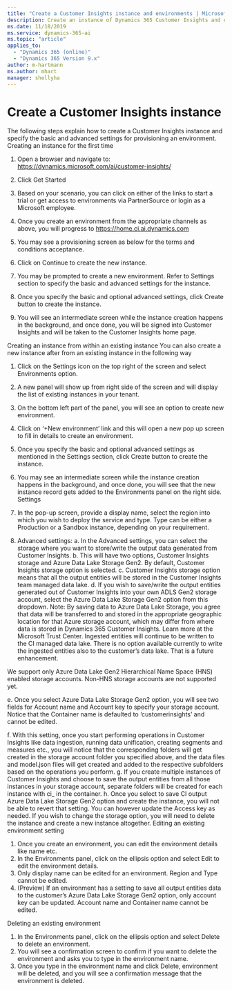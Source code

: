 ```yaml
---
title: "Create a Customer Insights instance and environments | Microsoft Docs"
description: Create an instance of Dynamics 365 Customer Insights and environments in existing instances.
ms.date: 11/18/2019
ms.service: dynamics-365-ai
ms.topic: "article"
applies_to: 
  - "Dynamics 365 (online)"
  - "Dynamics 365 Version 9.x"
author: m-hartmann
ms.author: mhart
manager: shellyha
---
```


# Create a Customer Insights instance

The following steps explain how to create a Customer Insights instance and specify the basic and advanced settings for provisioning an environment.
Creating an instance for the first time
1.	Open a browser and navigate to: https://dynamics.microsoft.com/ai/customer-insights/
2.	Click Get Started
3.	Based on your scenario, you can click on either of the links to start a trial or get access to environments via PartnerSource or login as a Microsoft employee.
 

4.	Once you create an environment from the appropriate channels as above, you will progress to https://home.ci.ai.dynamics.com
5.	You may see a provisioning screen as below for the terms and conditions acceptance.
 

6.	Click on Continue to create the new instance. 
7.	You may be prompted to create a new environment. Refer to Settings section to specify the basic and advanced settings for the instance.
8.	Once you specify the basic and optional advanced settings, click Create button to create the instance.
9.	You will see an intermediate screen while the instance creation happens in the background, and once done, you will be signed into Customer Insights and will be taken to the Customer Insights home page.

Creating an instance from within an existing instance
You can also create a new instance after from an existing instance in the following way
1.	Click on the Settings icon on the top right of the screen and select Environments option.
2.	A new panel will show up from right side of the screen and will display the list of existing instances in your tenant.
3.	On the bottom left part of the panel, you will see an option to create new environment.
4.	Click on ‘+New environment’ link and this will open a new pop up screen to fill in details to create an environment.
5.	Once you specify the basic and optional advanced settings as mentioned in the Settings section, click Create button to create the instance.
6.	You may see an intermediate screen while the instance creation happens in the background, and once done, you will see that the new instance record gets added to the Environments panel on the right side.
Settings

1.	In the pop-up screen, provide a display name, select the region into which you wish to deploy the service and type. Type can be either a Production or a Sandbox instance, depending on your requirement.
 
2.	Advanced settings:
a.	In the Advanced settings, you can select the storage where you want to store/write the output data generated from Customer Insights. 
b.	This will have two options, Customer Insights storage and Azure Data Lake Storage Gen2. By default, Customer Insights storage option is selected.
c.	Customer Insights storage option means that all the output entities will be stored in the Customer Insights team managed data lake.
d.	If you wish to save/write the output entities generated out of Customer Insights into your own ADLS Gen2 storage account, select the Azure Data Lake Storage Gen2 option from this dropdown.
Note:
By saving data to Azure Data Lake Storage, you agree that data will be transferred to and stored in the appropriate geographic location for that Azure storage account, which may differ from where data is stored in Dynamics 365 Customer Insights.  Learn more at the Microsoft Trust Center.
Ingested entities will continue to be written to the CI managed data lake. There is no option available currently to write the ingested entities also to the customer’s data lake. That is a future enhancement.

We support only Azure Data Lake Gen2 Hierarchical Name Space (HNS) enabled storage accounts. Non-HNS storage accounts are not supported yet.

e.	Once you select Azure Data Lake Storage Gen2 option, you will see two fields for Account name and Account key to specify your storage account. Notice that the Container name is defaulted to ‘customerinsights’ and cannot be edited. 
 
f.	With this setting, once you start performing operations in Customer Insights like data ingestion, running data unification, creating segments and measures etc., you will notice that the corresponding folders will get created in the storage account folder you specified above, and the data files and model.json files will get created and added to the respective subfolders based on the operations you perform.
g.	If you create multiple instances of Customer Insights and choose to save the output entities from all those instances in your storage account, separate folders will be created for each instance with ci_<instanceid> in the container.
h.	Once you select to save CI output Azure Data Lake Storage Gen2 option and create the instance, you will not be able to revert that setting. You can however update the Access key as needed. If you wish to change the storage option, you will need to delete the instance and create a new instance altogether.
Editing an existing environment setting
1.	Once you create an environment, you can edit the environment details like name etc.
2.	In the Environments panel, click on the ellipsis option and select Edit to edit the environment details.
3.	Only display name can be edited for an environment. Region and Type cannot be edited.
4.	(Preview) If an environment has a setting to save all output entities data to the customer’s Azure Data Lake Storage Gen2 option, only account key can be updated. Account name and Container name cannot be edited.
 
Deleting an existing environment
1.	In the Environments panel, click on the ellipsis option and select Delete to delete an environment.
2.	You will see a confirmation screen to confirm if you want to delete the environment and asks you to type in the environment name.
3.	Once you type in the environment name and click Delete, environment will be deleted, and you will see a confirmation message that the environment is deleted.
